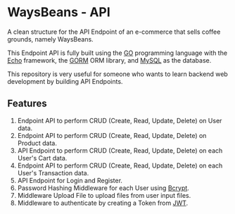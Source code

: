# WaysBeans - API

A clean structure for the API Endpoint of an e-commerce that sells coffee grounds, namely WaysBeans.

This Endpoint API is fully built using the [GO](https://go.dev/) programming language with the [Echo](https://echo.labstack.com/) framework, the [GORM](https://gorm.io/) ORM library, and [MySQL](https://www.mysql.com/) as the database.

This repository is very useful for someone who wants to learn backend web development by building API Endpoints.

## Features

1. Endpoint API to perform CRUD (Create, Read, Update, Delete) on User data.
2. Endpoint API to perform CRUD (Create, Read, Update, Delete) on Product data.
3. API Endpoint to perform CRUD (Create, Read, Update, Delete) on each User's Cart data.
4. Endpoint API to perform CRUD (Create, Read, Update, Delete) on each User's Transaction data.
5. API Endpoint for Login and Register.
6. Password Hashing Middleware for each User using [Bcrypt](https://pkg.go.dev/golang.org/x/crypto/bcrypt).
7. Middleware Upload File to upload files from user input files.
8. Middleware to authenticate by creating a Token from [JWT](https://jwt.io/).
